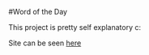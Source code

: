 #Word of the Day

This project is pretty self explanatory c:

Site can be seen [here](https://hamuzadesu.github.io/WordOfTheDay/)